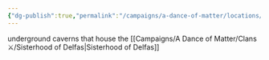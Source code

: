```yaml
---
{"dg-publish":true,"permalink":"/campaigns/a-dance-of-matter/locations/witchroads/","dgPassFrontmatter":true}
---
```


underground caverns that house the [[Campaigns/A Dance of Matter/Clans ⚔/Sisterhood of Delfas\|Sisterhood of Delfas]]